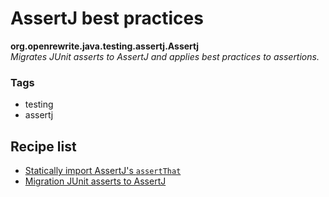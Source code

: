 # AssertJ best practices

**org.openrewrite.java.testing.assertj.Assertj**  
_Migrates JUnit asserts to AssertJ and applies best practices to assertions._

### Tags

* testing
* assertj

## Recipe list

* [Statically import AssertJ's `assertThat`](../../../java/testing/assertj/staticimports.md)
* [Migration JUnit asserts to AssertJ](../../../java/testing/assertj/junittoassertj.md)
